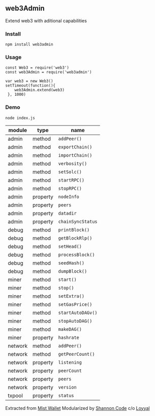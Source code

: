 ## web3Admin

Extend web3 with aditional capabilities

### Install
```
npm install web3admin
```
### Usage
```
const Web3 = require('web3')
const web3Admin = require('web3admin')

var web3 = new Web3()
setTimeout(function(){
    web3Admin.extend(web3)
 }, 1000)
```

### Demo
```
node index.js
```

|module|type|name
|---|---|---|
admin|method|`addPeer()`
admin|method|`exportChain()`
admin|method|`importChain()`
admin|method|`verbosity()`
admin|method|`setSolc()`
admin|method|`startRPC()`
admin|method|`stopRPC()`
admin|property|`nodeInfo`
admin|property|`peers`
admin|property|`datadir`
admin|property|`chainSyncStatus`
debug|method|`printBlock()`
debug|method|`getBlockRlp()`
debug|method|`setHead()`
debug|method|`processBlock()`
debug|method|`seedHash()`
debug|method|`dumpBlock()`
miner|method|`start()`
miner|method|`stop()`
miner|method|`setExtra()`
miner|method|`setGasPrice()`
miner|method|`startAutoDAGv()`
miner|method|`stopAutoDAG()`
miner|method|`makeDAG()`
miner|property|`hashrate`
network|method|`addPeer()`
network|method|`getPeerCount()`
network|property|`listening`
network|property|`peerCount`
network|property|`peers`
network|property|`version`
txpool|property|`status`

Extracted from [Mist Wallet](https://github.com/ethereum/mist)
Modularized by [Shannon Code](http://twitter.com/shannonNullCode)
c/o [Loyyal](http://loyyal.com)